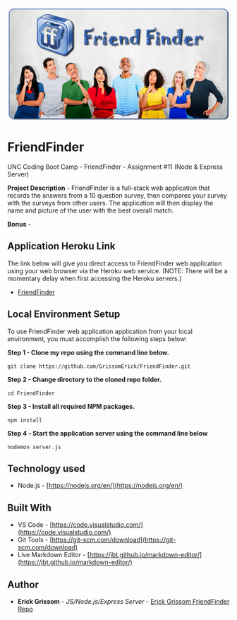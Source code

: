 <div align="center">
<img src="https://github.com/GrissomErick/FriendFinder/blob/master/images/friendfinder.png?raw=true" alt="Project logo"></img>
</div>

# FriendFinder
UNC Coding Boot Camp - FriendFinder - Assignment #11 (Node &amp; Express Server)
 <p></p>
 
**Project Description** - FriendFinder is a full-stack web application that records the answers from a 10 question survey, then compares your survey with the surveys from other users. The application will then display the name and picture of the user with the best overall match.

**Bonus** - 

## Application Heroku Link
The link below will give you direct access to FriendFinder web application using your web browser via the Heroku web service. (NOTE: There will be a momentary delay when first accessing the Heroku servers.)

* [FriendFinder](https://evening-ridge-94356.herokuapp.com/)

## Local Environment Setup
To use FriendFinder web application application from your local environment, you must accomplish the following steps below:

**Step 1 - Clone my repo using the command line below.**
```
git clone https://github.com/GrissomErick/FriendFinder.git
```
**Step 2 - Change directory to the cloned repo folder.**
```
cd FriendFinder
```
**Step 3 - Install all required NPM packages.**
```
npm install
```
**Step 4 - Start the application server using the command line below**
```
nodemon server.js
```
## Technology used
- Node.js - [https://nodejs.org/en/](https://nodejs.org/en/)

## Built With

* VS Code - [https://code.visualstudio.com/](https://code.visualstudio.com/)
* Git Tools - [https://git-scm.com/download](https://git-scm.com/download)
* Live Markdown Editor - [https://jbt.github.io/markdown-editor/](https://jbt.github.io/markdown-editor/)

## Author

* **Erick Grissom** - *JS/Node.js/Express Server* - [Erick Grissom FriendFinder Repo](https://github.com/GrissomErick/FriendFinder)

